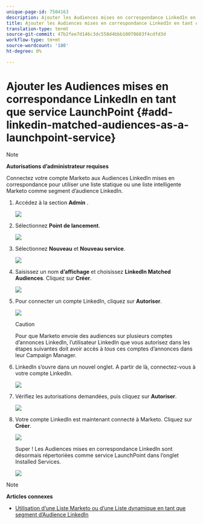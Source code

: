 ```yaml
---
unique-page-id: 7504163
description: Ajouter les Audiences mises en correspondance LinkedIn en tant que service LaunchPoint - Marketo Docs - Documentation du produit
title: Ajouter les Audiences mises en correspondance LinkedIn en tant que service LaunchPoint
translation-type: tm+mt
source-git-commit: 47b2fee7d146c3dc558d4bbb10070683f4cdfd3d
workflow-type: tm+mt
source-wordcount: '180'
ht-degree: 0%

---
```



# Ajouter les Audiences mises en correspondance LinkedIn en tant que service LaunchPoint {#add-linkedin-matched-audiences-as-a-launchpoint-service}

>[!NOTE]
>
>**Autorisations d’administrateur requises**

Connectez votre compte Marketo aux Audiences LinkedIn mises en correspondance pour utiliser une liste statique ou une liste intelligente Marketo comme segment d’audience LinkedIn.

1. Accédez à la section **Admin** .

   ![](assets/admin.png)

1. Sélectionnez **Point de lancement**.

   ![](assets/image2014-12-5-14-3a35-3a27.png)

1. Sélectionnez **Nouveau** et **Nouveau service**.

   ![](assets/image2014-12-5-14-3a37-3a33.png)

1. Saisissez un nom **d’affichage** et choisissez **LinkedIn Matched Audiences**. Cliquez sur **Créer**.

   ![](assets/image2018-2-23-14-3a25-3a39.png)

1. Pour connecter un compte LinkedIn, cliquez sur **Autoriser**.

   ![](assets/authorizeaccount.png)

   >[!CAUTION]
   >
   >Pour que Marketo envoie des audiences sur plusieurs comptes d’annonces LinkedIn, l’utilisateur LinkedIn que vous autorisez dans les étapes suivantes doit avoir accès à *tous* ces comptes d’annonces dans leur Campaign Manager.

1. LinkedIn s’ouvre dans un nouvel onglet. A partir de là, connectez-vous à votre compte LinkedIn.

   ![](assets/image2018-2-23-14-3a32-3a20.png)

1. Vérifiez les autorisations demandées, puis cliquez sur **Autoriser**.

   ![](assets/li-permissions.png)

1. Votre compte LinkedIn est maintenant connecté à Marketo. Cliquez sur **Créer**.

   ![](assets/image2018-2-23-14-3a35-3a55.png)

   Super ! Les Audiences mises en correspondance LinkedIn sont désormais répertoriées comme service LaunchPoint dans l’onglet Installed Services.

   ![](assets/bartholomew2.png)

>[!NOTE]
>
>**Articles connexes**
>
>* [Utilisation d’une Liste Marketo ou d’une Liste dynamique en tant que segment d’Audience LinkedIn](../../../product-docs/demand-generation/social/social-functions/use-a-marketo-list-or-smart-list-as-a-linkedin-audience-segment.md)

>



